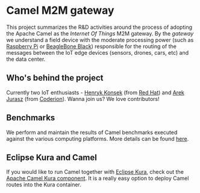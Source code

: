 # Camel M2M gateway

This project summarizes the R&D activities around the process of adopting the Apache Camel as the *Internet Of Things* M2M
gateway. By the *gateway* we understand a field device with the moderate processing power (such as
[Raspberry Pi](http://www.raspberrypi.org) or [BeagleBone Black](http://beagleboard.org/BLACK)) responsible for the
routing of the messages between the IoT edge devices (sensors, drones, cars, etc) and the data center.

## Who's behind the project

Currently two IoT enthusiasts - [Henryk Konsek](https://twitter.com/hekonsek) (from [Red Hat](http://redhat.com)) and
[Arek Jurasz](https://twitter.com/arekjurasz) (from [Coderion](http://coderion.pl)). Wanna join us? We love
contributors!

## Benchmarks

We perform and maintain the results of Camel benchmarks executed against the various computing platforms. More details
can be found [here](https://github.com/hekonsek/camel-m2m-gateway/tree/master/benchmarks/README.md).

## Eclipse Kura and Camel

If you would like to run Camel together with [Eclipse Kura](https://eclipse.org/kura), check out the
[Apache Camel Kura component](http://camel.apache.org/kura). It is a really easy option to deploy Camel routes into the
Kura container.